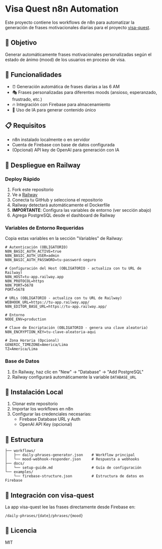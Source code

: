 # Visa Quest n8n Automation

Este proyecto contiene los workflows de n8n para automatizar la generación de frases motivacionales diarias para el proyecto [visa-quest](https://github.com/sofiaqsy/visa-quest).

## 🎯 Objetivo

Generar automáticamente frases motivacionales personalizadas según el estado de ánimo (mood) de los usuarios en proceso de visa.

## 🔧 Funcionalidades

- ⏰ Generación automática de frases diarias a las 6 AM
- 🎭 Frases personalizadas para diferentes moods (ansioso, esperanzado, frustrado, etc.)
- 🔥 Integración con Firebase para almacenamiento
- 🤖 Uso de IA para generar contenido único

## 📋 Requisitos

- n8n instalado localmente o en servidor
- Cuenta de Firebase con base de datos configurada
- (Opcional) API key de OpenAI para generación con IA

## 🚀 Despliegue en Railway

### Deploy Rápido

1. Fork este repositorio
2. Ve a [Railway](https://railway.app)
3. Conecta tu GitHub y selecciona el repositorio
4. Railway detectará automáticamente el Dockerfile
5. **IMPORTANTE**: Configura las variables de entorno (ver sección abajo)
6. Agrega PostgreSQL desde el dashboard de Railway

### Variables de Entorno Requeridas

Copia estas variables en la sección "Variables" de Railway:

```env
# Autenticación (OBLIGATORIO)
N8N_BASIC_AUTH_ACTIVE=true
N8N_BASIC_AUTH_USER=admin
N8N_BASIC_AUTH_PASSWORD=tu-password-seguro

# Configuración del Host (OBLIGATORIO - actualiza con tu URL de Railway)
N8N_HOST=tu-app.railway.app
N8N_PROTOCOL=https
N8N_PORT=5678
PORT=5678

# URLs (OBLIGATORIO - actualiza con tu URL de Railway)
WEBHOOK_URL=https://tu-app.railway.app/
N8N_EDITOR_BASE_URL=https://tu-app.railway.app/

# Entorno
NODE_ENV=production

# Clave de Encriptación (OBLIGATORIO - genera una clave aleatoria)
N8N_ENCRYPTION_KEY=tu-clave-aleatoria-aqui

# Zona Horaria (Opcional)
GENERIC_TIMEZONE=America/Lima
TZ=America/Lima
```

### Base de Datos

1. En Railway, haz clic en "New" → "Database" → "Add PostgreSQL"
2. Railway configurará automáticamente la variable `DATABASE_URL`

## 🚀 Instalación Local

1. Clonar este repositorio
2. Importar los workflows en n8n
3. Configurar las credenciales necesarias:
   - Firebase Database URL y Auth
   - OpenAI API Key (opcional)

## 📂 Estructura

```
├── workflows/
│   ├── daily-phrases-generator.json    # Workflow principal
│   └── mood-webhook-responder.json     # Respuesta a webhooks
├── docs/
│   └── setup-guide.md                  # Guía de configuración
└── examples/
    └── firebase-structure.json         # Estructura de datos en Firebase
```

## 🔗 Integración con visa-quest

La app visa-quest lee las frases directamente desde Firebase en:
```
/daily-phrases/{date}/phrases/{mood}
```

## 📝 Licencia

MIT
